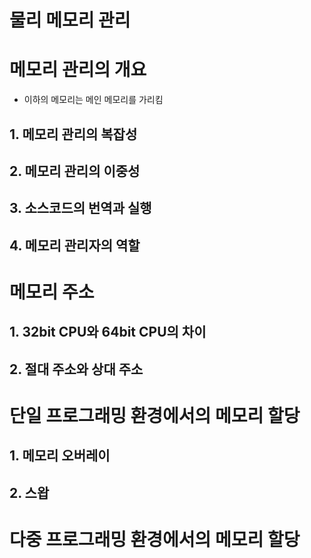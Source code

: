 # 물리 메모리 관리



# 메모리 관리의 개요

- 이하의 메모리는 메인 메모리를 가리킴

## 1. 메모리 관리의 복잡성

## 2. 메모리 관리의 이중성

## 3. 소스코드의 번역과 실행

## 4. 메모리 관리자의 역할



# 메모리 주소

## 1. 32bit CPU와 64bit CPU의 차이

## 2. 절대 주소와 상대 주소



# 단일 프로그래밍 환경에서의 메모리 할당

## 1. 메모리 오버레이

## 2. 스왑



# 다중 프로그래밍 환경에서의 메모리 할당

